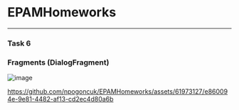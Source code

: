 # EPAMHomeworks
___
### Task 6
### Fragments (DialogFragment)

![image](https://github.com/npogoncuk/EPAMHomeworks/assets/61973127/1a34acbc-a795-40e4-8689-f5eed0c55a00)


https://github.com/npogoncuk/EPAMHomeworks/assets/61973127/e860094e-9e81-4482-af13-cd2ec4d80a6b
